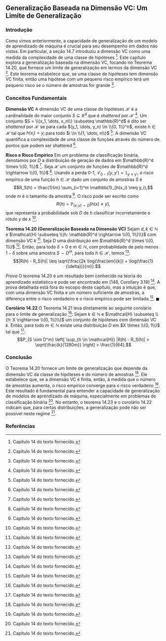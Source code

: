 ## Generalização Baseada na Dimensão VC: Um Limite de Generalização

### Introdução
Como vimos anteriormente, a capacidade de generalização de um modelo de aprendizado de máquina é crucial para seu desempenho em dados não vistos. Em particular, a seção 14.7 introduziu a dimensão VC como uma medida da complexidade de uma classe de hipóteses [^1]. Este capítulo explora a generalização baseada na dimensão VC, focando no Teorema 14.20, que fornece um limite de generalização em termos da dimensão VC [^1]. Este teorema estabelece que, se uma classe de hipóteses tem dimensão VC finita, então uma hipótese com um pequeno risco empírico terá um pequeno risco se o número de amostras for grande [^1].

### Conceitos Fundamentais

**Dimensão VC**
A dimensão VC de uma classe de hipóteses $\mathcal{H}$ é a cardinalidade do maior conjunto $S \subseteq \mathbb{R}^d$ que é *shattered* por $\mathcal{H}$ [^1]. Um conjunto $S = \\{x_1, \dots, x_n\\} \subseteq \mathbb{R}^d$ é dito ser *shattered* por $\mathcal{H}$ se para cada $(y_1, \dots, y_n) \in \\{0, 1\\}^n$, existe $h \in \mathcal{H}$ tal que $h(x_i) = y_i$ para todo $i \in \\{1, \dots, n\\}$ [^1]. A dimensão VC quantifica a complexidade de uma classe de funções através do número de pontos que podem ser shattered [^1].

**Risco e Risco Empírico**
Em um problema de classificação binária, denotamos por $D$ a distribuição de geração de dados em $\mathbb{R}^d \times \\{0, 1\\}$ [^1]. Seja $\mathcal{H}$ um conjunto de funções de $\mathbb{R}^d \rightarrow \\{0, 1\\}$ [^1]. Usando a perda 0-1, $\mathcal{L}_{0-1}(y, y') = \mathbb{1}_{y \neq y'}$, o risco empírico de uma função $h \in \mathcal{H}$ dado um conjunto de amostras $S$ é
$$R_S(h) = \frac{1}{m} \sum_{i=1}^m \mathbb{1}_{h(x_i) \neq y_i},$$
onde $m$ é o tamanho da amostra [^1]. O risco pode ser escrito como
$$R(h) = \mathbb{P}_{(x, y) \sim D}[h(x) \neq y],$$
que representa a probabilidade sob $D$ de $h$ classificar incorretamente o rótulo $y$ de $x$ [^1].

**Teorema 14.20 (Generalização Baseada na Dimensão VC)**
Sejam $d, k \in \mathbb{N}$ e $\mathcal{H} \subseteq \\{h: \mathbb{R}^d \rightarrow \\{0, 1\\}\\}$ com dimensão VC $k$ [^1]. Seja $D$ uma distribuição em $\mathbb{R}^d \times \\{0, 1\\}$ [^1]. Então, para todo $\delta > 0$ e $m \in \mathbb{N}$, com probabilidade de pelo menos $1 - \delta$ sobre uma amostra $S \sim D^m$, para todo $h \in \mathcal{H}$, temos [^1]:
$$|R(h) - R_S(h)| \leq \sqrt{\frac{2k \log(\frac{em}{k}) + \log(\frac{1}{\delta})}{m}}.$$

*Prova*
O teorema 14.20 é um resultado bem conhecido na teoria do aprendizado estatístico e pode ser encontrado em [146, Corollary 3.19] [^1]. A prova detalhada está fora do escopo deste capítulo, mas a intuição é que, com uma dimensão VC finita e um número suficiente de amostras, a diferença entre o risco verdadeiro e o risco empírico pode ser limitada [^1]. $\blacksquare$

**Corolário 14.22**
O Teorema 14.21 leva diretamente ao seguinte corolário para o limite de generalização [^1]:
Sejam $k \in \mathbb{N}$ e $\mathcal{H} \subseteq \\{h: X \rightarrow \\{0, 1\\}\\}$ um conjunto de hipóteses com dimensão VC $k$. Então, para todo $m \in \mathbb{N}$ existe uma distribuição $D$ em $X \times \\{0, 1\\}$ tal que [^1]:
$$P_{S \sim D^m} \left[ \sup_{h \in \mathcal{H}} |R(h) - R_S(h)| > \sqrt{\frac{k}{1280m}} \right] > \frac{1}{64}.$$

### Conclusão

O Teorema 14.20 fornece um limite de generalização que depende da dimensão VC da classe de hipóteses e do número de amostras [^1]. Ele estabelece que, se a dimensão VC é finita, então, à medida que o número de amostras aumenta, o risco empírico converge para o risco verdadeiro [^1]. Este resultado é fundamental para entender a capacidade de generalização de modelos de aprendizado de máquina, especialmente em problemas de classificação binária [^1]. No entanto, o teorema 14.23 e o corolário 14.22 indicam que, para certas distribuições, a generalização pode não ser possível neste regime [^1].

### Referências
[^1]: Capítulo 14 do texto fornecido.
<!-- END -->